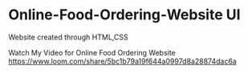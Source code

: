 # Online-Food-Ordering-Website UI
Website created through HTML,CSS

Watch My Video for Online Food Ordering Website
https://www.loom.com/share/5bc1b79a19f644a0997d8a28874dac6a
